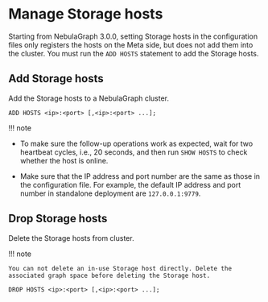 # Manage Storage hosts

Starting from NebulaGraph 3.0.0, setting Storage hosts in the configuration files only registers the hosts on the Meta side, but does not add them into the cluster. You must run the `ADD HOSTS` statement to add the Storage hosts.

## Add Storage hosts

Add the Storage hosts to a NebulaGraph cluster.

```ngql
ADD HOSTS <ip>:<port> [,<ip>:<port> ...];
```

!!! note

  - To make sure the follow-up operations work as expected, wait for two heartbeat cycles, i.e., 20 seconds, and then run `SHOW HOSTS` to check whether the host is online.

  - Make sure that the IP address and port number are the same as those in the configuration file. For example, the default IP address and port number in standalone deployment are `127.0.0.1:9779`.

## Drop Storage hosts

Delete the Storage hosts from cluster.

!!! note

    You can not delete an in-use Storage host directly. Delete the associated graph space before deleting the Storage host.

```ngql
DROP HOSTS <ip>:<port> [,<ip>:<port> ...];
```
